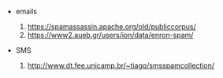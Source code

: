 - emails
  1. https://spamassassin.apache.org/old/publiccorpus/
  2. https://www2.aueb.gr/users/ion/data/enron-spam/

- SMS
  1. http://www.dt.fee.unicamp.br/~tiago/smsspamcollection/
